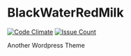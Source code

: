 # BlackWaterRedMilk
[![Code Climate](https://codeclimate.com/github/0unit/BlackWaterRedMilk/badges/gpa.svg)](https://codeclimate.com/github/0unit/BlackWaterRedMilk) [![Issue Count](https://codeclimate.com/github/0unit/BlackWaterRedMilk/badges/issue_count.svg)](https://codeclimate.com/github/0unit/BlackWaterRedMilk)

Another Wordpress Theme

